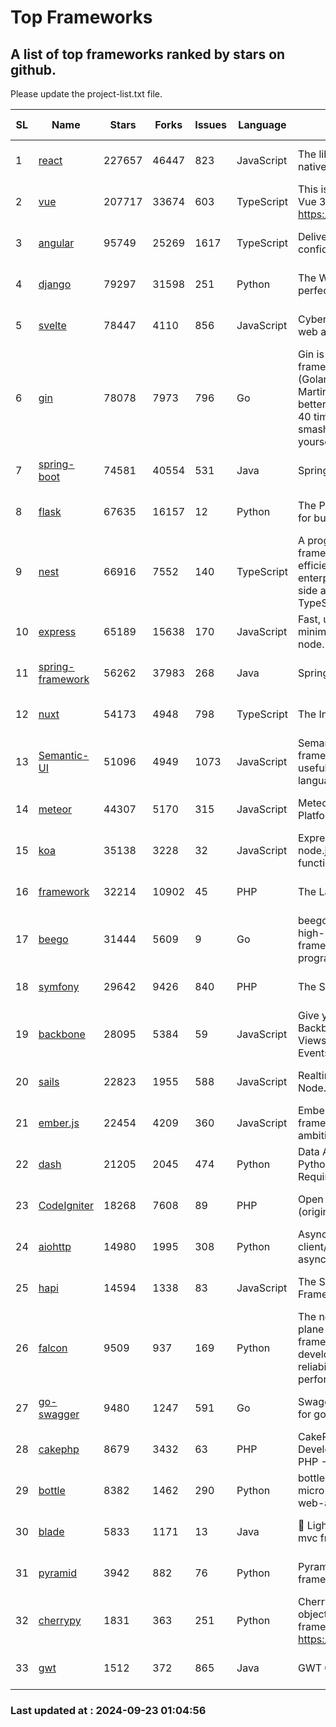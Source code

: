 # Top Frameworks
## A list of top frameworks ranked by stars on github.  
Please update the project-list.txt file.

| SL| Name  | Stars| Forks| Issues | Language | Description | Last Commit |
| --| ------| -----| ---- | ------ | -------- | ----------- | ----------- |
| 1 | [react](https://github.com/facebook/react) | 227657 | 46447 | 823 | JavaScript | The library for web and native user interfaces. | 2024-09-20 18:27:12 |
| 2 | [vue](https://github.com/vuejs/vue) | 207717 | 33674 | 603 | TypeScript | This is the repo for Vue 2. For Vue 3, go to https://github.com/vuejs/core | 2024-06-14 12:52:12 |
| 3 | [angular](https://github.com/angular/angular) | 95749 | 25269 | 1617 | TypeScript | Deliver web apps with confidence 🚀 | 2024-09-20 21:01:26 |
| 4 | [django](https://github.com/django/django) | 79297 | 31598 | 251 | Python | The Web framework for perfectionists with deadlines. | 2024-09-20 10:03:35 |
| 5 | [svelte](https://github.com/sveltejs/svelte) | 78447 | 4110 | 856 | JavaScript | Cybernetically enhanced web apps | 2024-09-21 17:11:37 |
| 6 | [gin](https://github.com/gin-gonic/gin) | 78078 | 7973 | 796 | Go | Gin is a HTTP web framework written in Go (Golang). It features a Martini-like API with much better performance -- up to 40 times faster. If you need smashing performance, get yourself some Gin. | 2024-09-21 15:24:18 |
| 7 | [spring-boot](https://github.com/spring-projects/spring-boot) | 74581 | 40554 | 531 | Java | Spring Boot | 2024-09-23 00:52:42 |
| 8 | [flask](https://github.com/pallets/flask) | 67635 | 16157 | 12 | Python | The Python micro framework for building web applications. | 2024-09-01 16:04:14 |
| 9 | [nest](https://github.com/nestjs/nest) | 66916 | 7552 | 140 | TypeScript | A progressive Node.js framework for building efficient, scalable, and enterprise-grade server-side applications with TypeScript/JavaScript 🚀 | 2024-09-20 10:19:30 |
| 10 | [express](https://github.com/expressjs/express) | 65189 | 15638 | 170 | JavaScript | Fast, unopinionated, minimalist web framework for node. | 2024-09-10 04:37:22 |
| 11 | [spring-framework](https://github.com/spring-projects/spring-framework) | 56262 | 37983 | 268 | Java | Spring Framework | 2024-09-20 18:25:12 |
| 12 | [nuxt](https://github.com/nuxt/nuxt) | 54173 | 4948 | 798 | TypeScript | The Intuitive Vue Framework. | 2024-09-22 19:59:55 |
| 13 | [Semantic-UI](https://github.com/Semantic-Org/Semantic-UI) | 51096 | 4949 | 1073 | JavaScript | Semantic is a UI component framework based around useful principles from natural language. | 2023-01-11 17:05:32 |
| 14 | [meteor](https://github.com/meteor/meteor) | 44307 | 5170 | 315 | JavaScript | Meteor, the JavaScript App Platform | 2024-09-20 20:45:50 |
| 15 | [koa](https://github.com/koajs/koa) | 35138 | 3228 | 32 | JavaScript | Expressive middleware for node.js using ES2017 async functions | 2024-08-31 18:23:31 |
| 16 | [framework](https://github.com/laravel/framework) | 32214 | 10902 | 45 | PHP | The Laravel Framework. | 2024-09-22 15:16:55 |
| 17 | [beego](https://github.com/beego/beego) | 31444 | 5609 | 9 | Go | beego is an open-source, high-performance web framework for the Go programming language. | 2024-09-21 08:44:12 |
| 18 | [symfony](https://github.com/symfony/symfony) | 29642 | 9426 | 840 | PHP | The Symfony PHP framework | 2024-09-21 12:52:32 |
| 19 | [backbone](https://github.com/jashkenas/backbone) | 28095 | 5384 | 59 | JavaScript | Give your JS App some Backbone with Models, Views, Collections, and Events | 2024-09-02 12:55:04 |
| 20 | [sails](https://github.com/balderdashy/sails) | 22823 | 1955 | 588 | JavaScript | Realtime MVC Framework for Node.js | 2024-09-17 15:56:43 |
| 21 | [ember.js](https://github.com/emberjs/ember.js) | 22454 | 4209 | 360 | JavaScript | Ember.js - A JavaScript framework for creating ambitious web applications | 2024-09-20 18:32:00 |
| 22 | [dash](https://github.com/plotly/dash) | 21205 | 2045 | 474 | Python | Data Apps & Dashboards for Python. No JavaScript Required. | 2024-09-20 15:45:31 |
| 23 | [CodeIgniter](https://github.com/bcit-ci/CodeIgniter) | 18268 | 7608 | 89 | PHP | Open Source PHP Framework (originally from EllisLab) | 2024-03-20 03:51:42 |
| 24 | [aiohttp](https://github.com/aio-libs/aiohttp) | 14980 | 1995 | 308 | Python | Asynchronous HTTP client/server framework for asyncio and Python | 2024-09-23 00:39:31 |
| 25 | [hapi](https://github.com/hapijs/hapi) | 14594 | 1338 | 83 | JavaScript | The Simple, Secure Framework Developers Trust | 2024-07-04 00:48:01 |
| 26 | [falcon](https://github.com/falconry/falcon) | 9509 | 937 | 169 | Python | The no-magic web data plane API and microservices framework for Python developers, with a focus on reliability, correctness, and performance at scale. | 2024-09-22 13:00:28 |
| 27 | [go-swagger](https://github.com/go-swagger/go-swagger) | 9480 | 1247 | 591 | Go | Swagger 2.0 implementation for go | 2024-09-22 17:43:04 |
| 28 | [cakephp](https://github.com/cakephp/cakephp) | 8679 | 3432 | 63 | PHP | CakePHP: The Rapid Development Framework for PHP - Official Repository | 2024-09-20 15:26:20 |
| 29 | [bottle](https://github.com/bottlepy/bottle) | 8382 | 1462 | 290 | Python | bottle.py is a fast and simple micro-framework for python web-applications. | 2024-09-16 20:02:44 |
| 30 | [blade](https://github.com/lets-blade/blade) | 5833 | 1171 | 13 | Java | :rocket: Lightning fast and elegant mvc framework for Java8 | 2024-06-17 01:05:35 |
| 31 | [pyramid](https://github.com/Pylons/pyramid) | 3942 | 882 | 76 | Python | Pyramid - A Python web framework | 2024-06-10 16:09:42 |
| 32 | [cherrypy](https://github.com/cherrypy/cherrypy) | 1831 | 363 | 251 | Python | CherryPy is a pythonic, object-oriented HTTP framework.      https://cherrypy.dev | 2024-08-31 10:29:14 |
| 33 | [gwt](https://github.com/gwtproject/gwt) | 1512 | 372 | 865 | Java | GWT Open Source Project | 2024-09-12 11:42:19 |

### Last updated at : 2024-09-23 01:04:56
